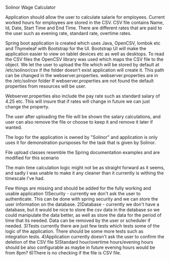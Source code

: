 Solinor Wage Calculator

Application should allow the user to calculate salarie for employees.
Current worked hours for employees are stored in the CSV. 
CSV file contains Name, Id, Date, Start Time and End Time.
There are different rates that are paid to the user such as evening rate, standard rate, overtime rates.

Spring boot application is created which uses Java, OpenCSV, lombok etc and Thymeleaf with Bootstrap for the UI.
Bootstrap UI will make the application easier to view on tablet devices etc as well as desktops.
To read the CSV files the OpenCSV library was used which maps the CSV file to the object.
We let the user to upload the file which will be stored by default at /etc/solinor/csv if the folder doesn't exist application will create it.
This path can be changed in the webserver.properties. 
webserver.properties are in the /etc/solinor folder If webserver.properties are not found the default properties from resources will be user. 

Webserver.properties also include the pay rate such as standard salary of 4.25 etc. This will insure that if rates will change in future we can just change the property. 

The user after uploading the file will be shown the salary calculations, and user can also remove the file or choose to keep it and remove it later if wanted.

The logo for the application is owned by "Solinor" and application is only uses it for demonstration pursposes for the task that is given by Solinor.

File upload classes resemble the Spring documentation examples and are modified for this scenario

The main time calculation logic might not be as straight forward as it seems, and sadly I was unable to make it any cleaner than it currently is withing the timescale I've had.

Few things are missing and should be added for the fully working and usable application
1)Security - currently we don't ask the user to authenticate. This can be done with spring security and we can store the user information on the database.
2)Database - currently we don't have a database, but it would be nice to store the csv data in the database so we could manipulate the data better, as well as store the data for the period of time that its needed. Data can be removed by the user or scheduler if needed.
3)Tests currently there are just few tests which tests some of the logic of the application. There should be some more tests such as integration tests.
4)Application currently doesn't ask the user to confirm the deletion of the CSV file
5)Standard hour/overtime hours/evening hours should be also configurable as maybe in future evening hours would be from 8pm?
6)There is no checking if the file is CSV file.
